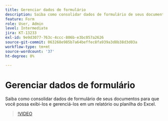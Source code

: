 ```yaml
---
title: Gerenciar dados de formulário
description: Saiba como consolidar dados de formulário de seus documentos
feature: Form
role: User, Admin
level: Intermediate
jira: KT-13233
exl-id: 9e9d3077-763c-4ccc-806b-e3bc057a2626
source-git-commit: 063268e985b7a64beffec8fa939a3d8b38d3d03a
workflow-type: tm+mt
source-wordcount: '37'
ht-degree: 0%

---
```


# Gerenciar dados de formulário

Saiba como consolidar dados de formulário de seus documentos para que você possa exibi-los e gerenciá-los em um relatório ou planilha do Excel.

>[!VIDEO](https://video.tv.adobe.com/v/3443523?quality=12&learn=on&hidetitle=true&captions=por_br)
